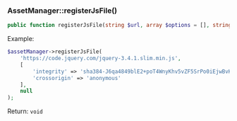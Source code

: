 ### AssetManager::registerJsFile()

```php
public function registerJsFile(string $url, array $options = [], string $key = null): void
```

Example:

```php
$assetManager->registerJsFile(
    'https://code.jquery.com/jquery-3.4.1.slim.min.js',
    [
        'integrity' => 'sha384-J6qa4849blE2+poT4WnyKhv5vZF5SrPo0iEjwBvKU7imGFAV0wwj1yYfoRSJoZ+n',
        'crossorigin' => 'anonymous'
    ],
    null
);
```

Return:
`void`
